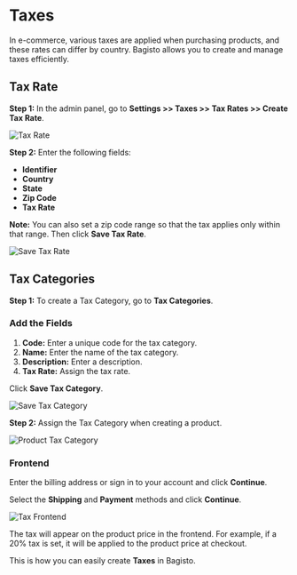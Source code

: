 # Taxes

In e-commerce, various taxes are applied when purchasing products, and these rates can differ by country. Bagisto allows you to create and manage taxes efficiently.  

## Tax Rate

**Step 1:** In the admin panel, go to **Settings >> Taxes >> Tax Rates >> Create Tax Rate**.

<img src="/images/settings/taxRate.png" alt="Tax Rate" />

**Step 2:** Enter the following fields:  

- **Identifier**  
- **Country**  
- **State**  
- **Zip Code**  
- **Tax Rate**  

**Note:** You can also set a zip code range so that the tax applies only within that range. Then click **Save Tax Rate**.

<img src="/images/settings/savetaxRate.png" alt="Save Tax Rate" />

## Tax Categories

**Step 1:** To create a Tax Category, go to **Tax Categories**.  

### Add the Fields

1. **Code:** Enter a unique code for the tax category.  
2. **Name:** Enter the name of the tax category.  
3. **Description:** Enter a description.  
4. **Tax Rate:** Assign the tax rate.  

Click **Save Tax Category**.

<img src="/images/settings/saveCategory.png" alt="Save Tax Category" />

**Step 2:** Assign the Tax Category when creating a product.

<img src="/images/settings/productCategory.png" alt="Product Tax Category" />

### Frontend

Enter the billing address or sign in to your account and click **Continue**.  

Select the **Shipping** and **Payment** methods and click **Continue**.

<img src="/images/settings/taxFront.png" alt="Tax Frontend" />

The tax will appear on the product price in the frontend. For example, if a 20% tax is set, it will be applied to the product price at checkout.  

This is how you can easily create **Taxes** in Bagisto.
